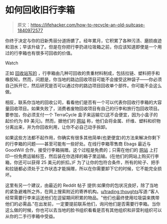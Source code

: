 # 如何回收旧行李箱

> 原文：<https://lifehacker.com/how-to-recycle-an-old-suitcase-1840972577>

你终于决定与你的旧新秀丽分道扬镳了。经年累月，它积累了各种污渍、磨损痕迹和泪水；早该升级了。但是在你把行李扔进垃圾箱之前，你应该知道即使是一个用过的行李箱也有很多可回收的价值。

Watch

正如 [回收站写的](https://livegreen.recyclebank.com/column/because-you-asked/how-should-i-dispose-of-broken-luggage) ，行李箱由几种可回收的贵重材料制成，包括拉链、塑料把手和橡胶轮。然而，问题是，你当地的路边回收项目可能不会接受这种袋子——你必须自己拆开它，然后研究是否可以通过你的路边项目回收单个部件。你可能不会这么做。

相反，联系你当地的回收公司，看看他们是否有一个可以代表你回收行李箱的大容量回收项目。如果失败了，消费者废物回收项目有自己的行李和旅行包回收项目。要参加，你必须支付一个 TerraCycle 盒子来运输它(这不会便宜，因为小盒子的起价约为 89 美元)。然而，据他们的 [网站](https://www.terracycle.com/en-US/zero_waste_boxes/luggage-and-travel-bags) 称，他们会将金属、纤维、塑料和织物分离出来，并为你回收利用，让你不必自己动手拆卸。

如果这些方法都不起作用，你确实有很多其他简单(也更便宜)的方法来解决你剩下的行李箱的问题——甚至可能有一些好处。在线行李箱零售商 Ebags 最近与 GoodWill 合作，接受行李箱捐赠。这个过程是免费的；只需在他们的 [网站](https://www.ebags.com/landingpages/trade-in-trade-up) 上打印一份免费运输标签，然后装在你选择的箱子里运输。(在他们的网站上购买行李箱，你还可以获得 25 美元的折扣。)F 为了让你的包符合条件，所有的轮子、把手和拉链都必须处于工作状态才能捐赠，所以在你需要卸下它的时候，它不能完全损坏。

这里有另一个建议，由最近的 Reddit 帖子 提供:如果你的包状况良好，除了当地的紧急避难所之外，在网上搜索附近的寄养机构。[u/trading thoughts](https://old.reddit.com/r/LifeProTips/comments/em93n9/lpt_if_you_are_getting_rid_of_any_old_luggage/fdn30oe/)写道:“客人经常需要行李来运送他们在逗留期间积累的物品。"他们也最终使用垃圾袋来携带他们的必需品."在出发前，一定要提前联系他们，询问他们是否需要行李箱。当你这么做的时候，你也可以去当地的脸书组织看看是否有其他组织和非营利组织可以从你的二手行李箱中受益。